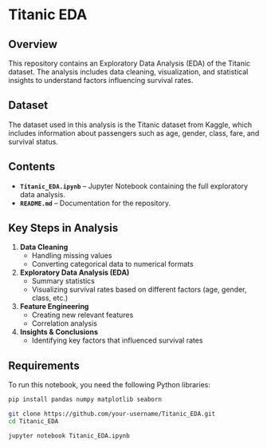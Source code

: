 # Titanic EDA  

## Overview  
This repository contains an Exploratory Data Analysis (EDA) of the Titanic dataset. The analysis includes data cleaning, visualization, and statistical insights to understand factors influencing survival rates.  

## Dataset  
The dataset used in this analysis is the Titanic dataset from Kaggle, which includes information about passengers such as age, gender, class, fare, and survival status.  

## Contents  
- **`Titanic_EDA.ipynb`** – Jupyter Notebook containing the full exploratory data analysis.  
- **`README.md`** – Documentation for the repository.  

## Key Steps in Analysis  
1. **Data Cleaning**  
   - Handling missing values  
   - Converting categorical data to numerical formats  
2. **Exploratory Data Analysis (EDA)**  
   - Summary statistics  
   - Visualizing survival rates based on different factors (age, gender, class, etc.)  
3. **Feature Engineering**  
   - Creating new relevant features  
   - Correlation analysis  
4. **Insights & Conclusions**  
   - Identifying key factors that influenced survival rates  

## Requirements  
To run this notebook, you need the following Python libraries:  

```bash
pip install pandas numpy matplotlib seaborn

git clone https://github.com/your-username/Titanic_EDA.git
cd Titanic_EDA

jupyter notebook Titanic_EDA.ipynb
